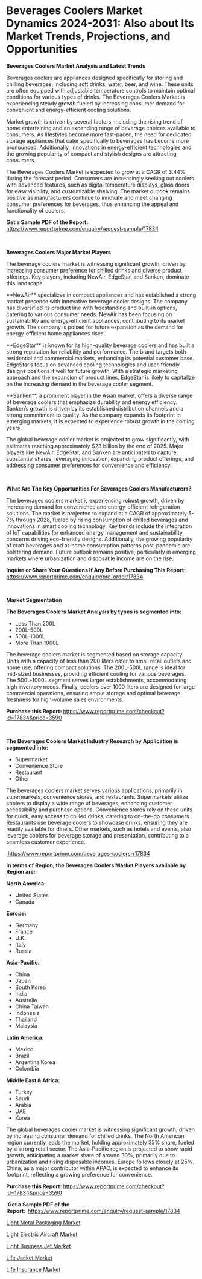 <p><h1>Beverages Coolers Market Dynamics 2024-2031: Also about Its Market Trends, Projections, and Opportunities</h1></p><p><strong>Beverages Coolers Market Analysis and Latest Trends</strong></p>
<p><p>Beverages coolers are appliances designed specifically for storing and chilling beverages, including soft drinks, water, beer, and wine. These units are often equipped with adjustable temperature controls to maintain optimal conditions for various types of drinks. The Beverages Coolers Market is experiencing steady growth fueled by increasing consumer demand for convenient and energy-efficient cooling solutions.</p><p>Market growth is driven by several factors, including the rising trend of home entertaining and an expanding range of beverage choices available to consumers. As lifestyles become more fast-paced, the need for dedicated storage appliances that cater specifically to beverages has become more pronounced. Additionally, innovations in energy-efficient technologies and the growing popularity of compact and stylish designs are attracting consumers.</p><p>The Beverages Coolers Market is expected to grow at a CAGR of 3.44% during the forecast period. Consumers are increasingly seeking out coolers with advanced features, such as digital temperature displays, glass doors for easy visibility, and customizable shelving. The market outlook remains positive as manufacturers continue to innovate and meet changing consumer preferences for beverages, thus enhancing the appeal and functionality of coolers.</p></p>
<p><strong>Get a Sample PDF of the Report:&nbsp;</strong> <a href="https://www.reportprime.com/enquiry/request-sample/17834?utm_campaign=1944&utm_medium=2&utm_source=Github&utm_content=ia&utm_term=24122024&utm_id=beverages-coolers">https://www.reportprime.com/enquiry/request-sample/17834</a></p>
<p>&nbsp;</p>
<p><strong>Beverages Coolers Major Market Players</strong></p>
<p><p>The beverage coolers market is witnessing significant growth, driven by increasing consumer preference for chilled drinks and diverse product offerings. Key players, including NewAir, EdgeStar, and Sanken, dominate this landscape.</p><p>**NewAir** specializes in compact appliances and has established a strong market presence with innovative beverage cooler designs. The company has diversified its product line with freestanding and built-in options, catering to various consumer needs. NewAir has been focusing on sustainability and energy-efficient appliances, contributing to its market growth. The company is poised for future expansion as the demand for energy-efficient home appliances rises.</p><p>**EdgeStar** is known for its high-quality beverage coolers and has built a strong reputation for reliability and performance. The brand targets both residential and commercial markets, enhancing its potential customer base. EdgeStar’s focus on advanced cooling technologies and user-friendly designs positions it well for future growth. With a strategic marketing approach and the expansion of product lines, EdgeStar is likely to capitalize on the increasing demand in the beverage cooler segment.</p><p>**Sanken**, a prominent player in the Asian market, offers a diverse range of beverage coolers that emphasize durability and energy efficiency. Sanken’s growth is driven by its established distribution channels and a strong commitment to quality. As the company expands its footprint in emerging markets, it is expected to experience robust growth in the coming years.</p><p>The global beverage cooler market is projected to grow significantly, with estimates reaching approximately $23 billion by the end of 2025. Major players like NewAir, EdgeStar, and Sanken are anticipated to capture substantial shares, leveraging innovation, expanding product offerings, and addressing consumer preferences for convenience and efficiency.</p></p>
<p>&nbsp;</p>
<p><strong>What Are The Key Opportunities For Beverages Coolers Manufacturers?</strong></p>
<p><p>The beverages coolers market is experiencing robust growth, driven by increasing demand for convenience and energy-efficient refrigeration solutions. The market is projected to expand at a CAGR of approximately 5-7% through 2028, fueled by rising consumption of chilled beverages and innovations in smart cooling technology. Key trends include the integration of IoT capabilities for enhanced energy management and sustainability concerns driving eco-friendly designs. Additionally, the growing popularity of craft beverages and at-home consumption patterns post-pandemic are bolstering demand. Future outlook remains positive, particularly in emerging markets where urbanization and disposable income are on the rise.</p></p>
<p><strong>Inquire or Share Your Questions If Any Before Purchasing This Report:</strong> <a href="https://www.reportprime.com/enquiry/pre-order/17834?utm_campaign=1944&utm_medium=2&utm_source=Github&utm_content=ia&utm_term=24122024&utm_id=beverages-coolers">https://www.reportprime.com/enquiry/pre-order/17834</a></p>
<p>&nbsp;</p>
<p><strong>Market Segmentation</strong></p>
<p><strong>The Beverages Coolers Market Analysis by types is segmented into:</strong></p>
<p><ul><li>Less Than 200L</li><li>200L-500L</li><li>500L-1000L</li><li>More Than 1000L</li></ul></p>
<p><p>The beverage coolers market is segmented based on storage capacity. Units with a capacity of less than 200 liters cater to small retail outlets and home use, offering compact solutions. The 200L-500L range is ideal for mid-sized businesses, providing efficient cooling for various beverages. The 500L-1000L segment serves larger establishments, accommodating high inventory needs. Finally, coolers over 1000 liters are designed for large commercial operations, ensuring ample storage and optimal beverage freshness for high-volume sales environments.</p></p>
<p><strong>Purchase this Report:&nbsp;</strong><a href="https://www.reportprime.com/checkout?id=17834&price=3590&utm_campaign=1944&utm_medium=2&utm_source=Github&utm_content=ia&utm_term=24122024&utm_id=beverages-coolers">https://www.reportprime.com/checkout?id=17834&price=3590</a></p>
<p>&nbsp;</p>
<p><strong>The Beverages Coolers Market Industry Research by Application is segmented into:</strong></p>
<p><ul><li>Supermarket</li><li>Convenience Store</li><li>Restaurant</li><li>Other</li></ul></p>
<p><p>The beverages coolers market serves various applications, primarily in supermarkets, convenience stores, and restaurants. Supermarkets utilize coolers to display a wide range of beverages, enhancing customer accessibility and purchase options. Convenience stores rely on these units for quick, easy access to chilled drinks, catering to on-the-go consumers. Restaurants use beverage coolers to showcase drinks, ensuring they are readily available for diners. Other markets, such as hotels and events, also leverage coolers for beverage storage and presentation, contributing to a seamless customer experience.</p></p>
<p><a href="https://www.reportprime.com/beverages-coolers-r17834?utm_campaign=1944&utm_medium=2&utm_source=Github&utm_content=ia&utm_term=24122024&utm_id=beverages-coolers">&nbsp;https://www.reportprime.com/beverages-coolers-r17834</a></p>
<p><strong>In terms of Region, the Beverages Coolers Market Players available by Region are:</strong></p>
<p>
    <p> <strong> North America: </strong>
        <ul>
            <li>United States</li>
            <li>Canada</li>
        </ul>
        </p> 
    <p> <strong> Europe: </strong>
        <ul>
            <li>Germany</li>
            <li>France</li>
            <li>U.K.</li>
            <li>Italy</li>
            <li>Russia</li>
        </ul>
        </p> 
    <p> <strong> Asia-Pacific: </strong>
        <ul>
            <li>China</li>
            <li>Japan</li>
            <li>South Korea</li>
            <li>India</li>
            <li>Australia</li>
            <li>China Taiwan</li>
            <li>Indonesia</li>
            <li>Thailand</li>
            <li>Malaysia</li>
        </ul>
        </p> 
    <p> <strong> Latin America: </strong>
        <ul>
            <li>Mexico</li>
            <li>Brazil</li>
            <li>Argentina Korea</li>
            <li>Colombia</li>
        </ul>
        </p> 
    <p> <strong> Middle East & Africa: </strong>
        <ul>
            <li>Turkey</li>
            <li>Saudi</li>
            <li>Arabia</li>
            <li>UAE</li>
            <li>Korea</li>
        </ul>
    </p>
    </p>
<p><p>The global beverages cooler market is witnessing significant growth, driven by increasing consumer demand for chilled drinks. The North American region currently leads the market, holding approximately 35% share, fueled by a strong retail sector. The Asia-Pacific region is projected to show rapid growth, anticipating a market share of around 30%, primarily due to urbanization and rising disposable incomes. Europe follows closely at 25%. China, as a major contributor within APAC, is expected to enhance its footprint, reflecting a growing preference for convenience.</p></p>
<p><strong>Purchase this Report: </strong><a href="https://www.reportprime.com/checkout?id=17834&price=3590&utm_campaign=1944&utm_medium=2&utm_source=Github&utm_content=ia&utm_term=24122024&utm_id=beverages-coolers">https://www.reportprime.com/checkout?id=17834&price=3590</a></p>
<p>&nbsp;<strong>Get a Sample PDF of the Report:&nbsp;&nbsp;</strong><a href="https://www.reportprime.com/enquiry/request-sample/17834?utm_campaign=1944&utm_medium=2&utm_source=Github&utm_content=ia&utm_term=24122024&utm_id=beverages-coolers">https://www.reportprime.com/enquiry/request-sample/17834</a></p>
<p><strong></strong></p>
<p><p><a href="https://www.linkedin.com/pulse/key-drivers-light-metal-packaging-market-expansion-rz8bc?utm_campaign=1944&utm_medium=2&utm_source=Github&utm_content=ia&utm_term=24122024&utm_id=beverages-coolers">Light Metal Packaging Market</a></p><p><a href="https://www.linkedin.com/pulse/global-light-electric-aircraft-market-size-2024-2031-insights-1i0of?utm_campaign=1944&utm_medium=2&utm_source=Github&utm_content=ia&utm_term=24122024&utm_id=beverages-coolers">Light Electric Aircraft Market</a></p><p><a href="https://www.linkedin.com/pulse/in-depth-light-business-jet-market-review-profiles-emerging-u9qlf?utm_campaign=1944&utm_medium=2&utm_source=Github&utm_content=ia&utm_term=24122024&utm_id=beverages-coolers">Light Business Jet Market</a></p><p><a href="https://www.linkedin.com/pulse/f-my-mkt-intel-xkfif?utm_campaign=1944&utm_medium=2&utm_source=Github&utm_content=ia&utm_term=24122024&utm_id=beverages-coolers">Life Jacket Market</a></p><p><a href="https://www.linkedin.com/pulse/life-insurance-market-research-future-outlook-forecasted-zzjmc?utm_campaign=1944&utm_medium=2&utm_source=Github&utm_content=ia&utm_term=24122024&utm_id=beverages-coolers">Life Insurance Market</a></p></p>